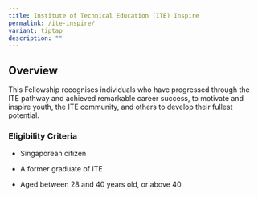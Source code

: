 ```yaml
---
title: Institute of Technical Education (ITE) Inspire
permalink: /ite-inspire/
variant: tiptap
description: ""
---
```

<h2><strong>Overview &nbsp;</strong></h2>
<p>This Fellowship recognises individuals who have progressed through the
ITE pathway and achieved remarkable career success, to motivate and inspire
youth, the ITE community, and others to develop their fullest potential.</p>
<h3><strong>Eligibility Criteria</strong></h3>
<ul>
<li>
<p>Singaporean citizen</p>
</li>
<li>
<p>A former graduate of ITE</p>
</li>
<li>
<p>Aged between 28 and 40 years old, or above 40</p>
</li>
</ul>
<p></p>